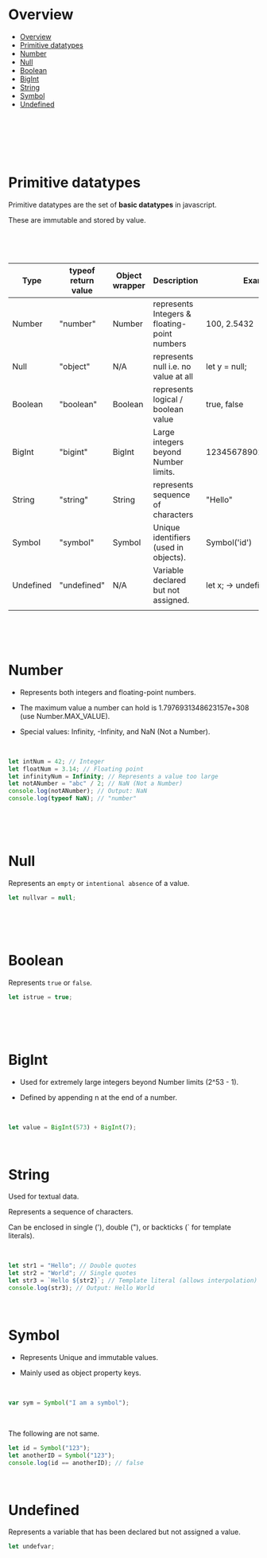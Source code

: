 # Overview

- [Overview](#overview)
- [Primitive datatypes](#primitive-datatypes)
- [Number](#number)
- [Null](#null)
- [Boolean](#boolean)
- [BigInt](#bigint)
- [String](#string)
- [Symbol](#symbol)
- [Undefined](#undefined)

&nbsp;

&nbsp;

&nbsp;

# Primitive datatypes

Primitive datatypes are the set of **basic datatypes** in javascript.

These are immutable and stored by value.

&nbsp;

&nbsp;

| Type      | typeof return value | Object wrapper | Description                                  | Example               |
| --------- | ------------------- | -------------- | -------------------------------------------- | --------------------- |
| Number    | "number"            | Number         | represents Integers & floating-point numbers | 100, 2.5432           |
| Null      | "object"            | N/A            | represents null i.e. no value at all         | let y = null;         |
| Boolean   | "boolean"           | Boolean        | represents logical / boolean value           | true, false           |
| BigInt    | "bigint"            | BigInt         | Large integers beyond Number limits.         | 12345678901234567890n |
| String    | "string"            | String         | represents sequence of characters            | "Hello"               |
| Symbol    | "symbol"            | Symbol         | Unique identifiers (used in objects).        | Symbol('id')          |
| Undefined | "undefined"         | N/A            | Variable declared but not assigned.          | let x; → undefined    |
|           |                     |                |                                              |                       |

&nbsp;

&nbsp;

# Number

- Represents both integers and floating-point numbers.

- The maximum value a number can hold is 1.7976931348623157e+308 (use Number.MAX_VALUE).

- Special values: Infinity, -Infinity, and NaN (Not a Number).

&nbsp;

```js
let intNum = 42; // Integer
let floatNum = 3.14; // Floating point
let infinityNum = Infinity; // Represents a value too large
let notANumber = "abc" / 2; // NaN (Not a Number)
console.log(notANumber); // Output: NaN
console.log(typeof NaN); // "number"
```

&nbsp;

&nbsp;

# Null

Represents an `empty` or `intentional absence` of a value.

```js
let nullvar = null;
```

&nbsp;

&nbsp;

# Boolean

Represents `true` or `false`.

```js
let istrue = true;
```

&nbsp;

&nbsp;

# BigInt

- Used for extremely large integers beyond Number limits (2^53 - 1).

- Defined by appending n at the end of a number.

&nbsp;

```js
let value = BigInt(573) + BigInt(7);
```

&nbsp;

# String

Used for textual data.

Represents a sequence of characters.

Can be enclosed in single ('), double ("), or backticks (` for template literals).

&nbsp;

```js
let str1 = "Hello"; // Double quotes
let str2 = "World"; // Single quotes
let str3 = `Hello ${str2}`; // Template literal (allows interpolation)
console.log(str3); // Output: Hello World
```

&nbsp;

# Symbol

- Represents Unique and immutable values.

- Mainly used as object property keys.

&nbsp;

```js
var sym = Symbol("I am a symbol");
```

&nbsp;

The following are not same.

```js
let id = Symbol("123");
let anotherID = Symbol("123");
console.log(id == anotherID); // false
```

&nbsp;

# Undefined

Represents a variable that has been declared but not assigned a value.

```js
let undefvar;
```
